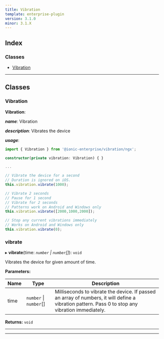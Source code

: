 ```yaml
---
title: Vibration
template: enterprise-plugin
version: 3.1.0
minor: 3.1.X
---
```




## Index

### Classes

* [Vibration](#vibration)

---

## Classes

<a id="vibration"></a>

###  Vibration

**Vibration**: 

*__name__*: Vibration

*__description__*: Vibrates the device

*__usage__*:
 ```typescript
import { Vibration } from '@ionic-enterprise/vibration/ngx';

constructor(private vibration: Vibration) { }

...

// Vibrate the device for a second
// Duration is ignored on iOS.
this.vibration.vibrate(1000);

// Vibrate 2 seconds
// Pause for 1 second
// Vibrate for 2 seconds
// Patterns work on Android and Windows only
this.vibration.vibrate([2000,1000,2000]);

// Stop any current vibrations immediately
// Works on Android and Windows only
this.vibration.vibrate(0);
```

<a id="vibration.vibrate"></a>

###  vibrate

▸ **vibrate**(time: *`number` \| `number`[]*): `void`

Vibrates the device for given amount of time.

**Parameters:**

| Name | Type | Description |
| ------ | ------ | ------ |
| time | `number` \| `number`[] |  Milliseconds to vibrate the device. If passed an array of numbers, it will define a vibration pattern. Pass 0 to stop any vibration immediately. |

**Returns:** `void`

___

___


